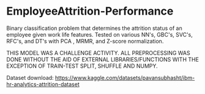 # EmployeeAttrition-Performance
Binary classification problem that determines the attrition status of an employee given work life features. Tested on various NN's, GBC's, SVC's, RFC's, and DT's with PCA , MRMR, and Z-score normalization.

THIS MODEL WAS A CHALLENGE ACTIVITY. ALL PREPROCESSING WAS DONE WITHOUT THE AID OF EXTERNAL LIBRARIES/FUNCTIONS WITH THE EXCEPTION OF TRAIN-TEST SPLIT, SHUFFLE AND NUMPY.

Dataset download: https://www.kaggle.com/datasets/pavansubhasht/ibm-hr-analytics-attrition-dataset

